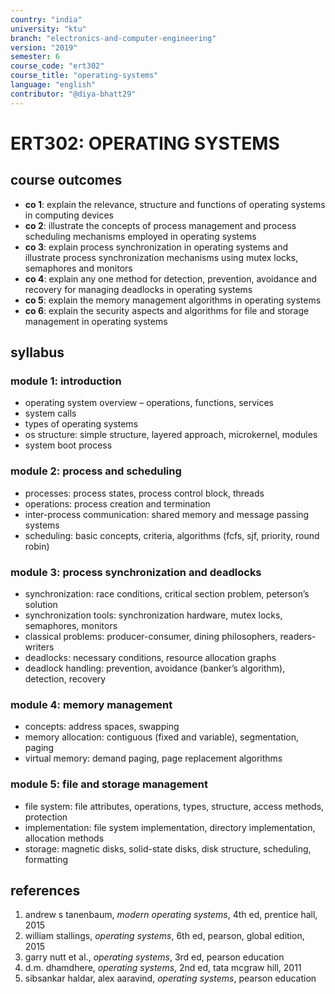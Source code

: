 ```yaml
---
country: "india"
university: "ktu"
branch: "electronics-and-computer-engineering"
version: "2019"
semester: 6
course_code: "ert302"
course_title: "operating-systems"
language: "english"
contributor: "@diya-bhatt29"
---
```


# ERT302: OPERATING SYSTEMS

## course outcomes

- **co 1**: explain the relevance, structure and functions of operating systems in computing devices  
- **co 2**: illustrate the concepts of process management and process scheduling mechanisms employed in operating systems  
- **co 3**: explain process synchronization in operating systems and illustrate process synchronization mechanisms using mutex locks, semaphores and monitors  
- **co 4**: explain any one method for detection, prevention, avoidance and recovery for managing deadlocks in operating systems  
- **co 5**: explain the memory management algorithms in operating systems  
- **co 6**: explain the security aspects and algorithms for file and storage management in operating systems  

## syllabus

### module 1: introduction

- operating system overview – operations, functions, services  
- system calls  
- types of operating systems  
- os structure: simple structure, layered approach, microkernel, modules  
- system boot process  

### module 2: process and scheduling

- processes: process states, process control block, threads  
- operations: process creation and termination  
- inter-process communication: shared memory and message passing systems  
- scheduling: basic concepts, criteria, algorithms (fcfs, sjf, priority, round robin)  

### module 3: process synchronization and deadlocks

- synchronization: race conditions, critical section problem, peterson’s solution  
- synchronization tools: synchronization hardware, mutex locks, semaphores, monitors  
- classical problems: producer-consumer, dining philosophers, readers-writers  
- deadlocks: necessary conditions, resource allocation graphs  
- deadlock handling: prevention, avoidance (banker’s algorithm), detection, recovery  

### module 4: memory management

- concepts: address spaces, swapping  
- memory allocation: contiguous (fixed and variable), segmentation, paging  
- virtual memory: demand paging, page replacement algorithms  

### module 5: file and storage management

- file system: file attributes, operations, types, structure, access methods, protection  
- implementation: file system implementation, directory implementation, allocation methods  
- storage: magnetic disks, solid-state disks, disk structure, scheduling, formatting  

## references

1. andrew s tanenbaum, *modern operating systems*, 4th ed, prentice hall, 2015  
2. william stallings, *operating systems*, 6th ed, pearson, global edition, 2015  
3. garry nutt et al., *operating systems*, 3rd ed, pearson education  
4. d.m. dhamdhere, *operating systems*, 2nd ed, tata mcgraw hill, 2011  
5. sibsankar haldar, alex aaravind, *operating systems*, pearson education  

